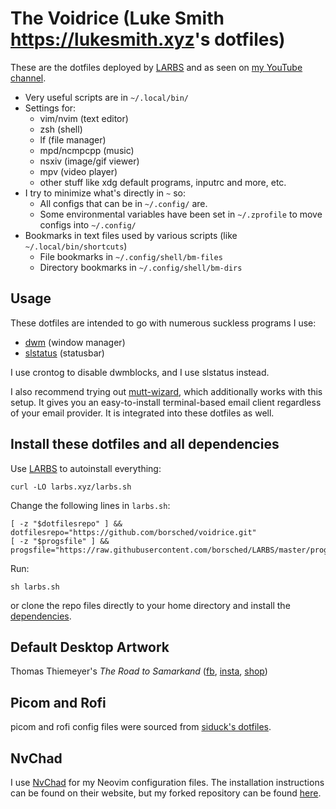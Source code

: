 # The Voidrice (Luke Smith <https://lukesmith.xyz>'s dotfiles)

These are the dotfiles deployed by [LARBS](https://larbs.xyz) and as seen on
[my YouTube channel](https://youtube.com/c/lukesmithxyz).

- Very useful scripts are in `~/.local/bin/`
- Settings for:
	- vim/nvim (text editor)
	- zsh (shell)
	- lf (file manager)
	- mpd/ncmpcpp (music)
	- nsxiv (image/gif viewer)
	- mpv (video player)
	- other stuff like xdg default programs, inputrc and more, etc.
- I try to minimize what's directly in `~` so:
	- All configs that can be in `~/.config/` are.
	- Some environmental variables have been set in `~/.zprofile` to move configs into `~/.config/`
- Bookmarks in text files used by various scripts (like `~/.local/bin/shortcuts`)
	- File bookmarks in `~/.config/shell/bm-files`
	- Directory bookmarks in `~/.config/shell/bm-dirs`

## Usage

These dotfiles are intended to go with numerous suckless programs I use:

- [dwm](https://github.com/borsched/dwm) (window manager)
- [slstatus](https://github.com/borsched/slstatus) (statusbar)

I use crontog to disable dwmblocks, and I use slstatus instead.

I also recommend trying out
[mutt-wizard](https://github.com/lukesmithxyz/mutt-wizard), which additionally
works with this setup. It gives you an easy-to-install terminal-based email
client regardless of your email provider. It is integrated into these dotfiles
as well.

## Install these dotfiles and all dependencies

Use [LARBS](https://larbs.xyz) to autoinstall everything:

```
curl -LO larbs.xyz/larbs.sh
```

Change the following lines in `larbs.sh`:
```
[ -z "$dotfilesrepo" ] && dotfilesrepo="https://github.com/borsched/voidrice.git"
[ -z "$progsfile" ] && progsfile="https://raw.githubusercontent.com/borsched/LARBS/master/progs.csv"
```

Run:

	sh larbs.sh

or clone the repo files directly to your home directory and install the
[dependencies](https://github.com/borsched/LARBS/blob/master/progs.csv).

## Default Desktop Artwork

Thomas Thiemeyer's *The Road to Samarkand* ([fb](https://www.facebook.com/t.thiemeyer/), [insta](https://www.instagram.com/tthiemeyer/), [shop](https://www.redbubble.com/de/people/TThiemeyer/shop))

## Picom and Rofi
picom and rofi config files were sourced from [siduck's dotfiles](https://github.com/siduck/dotfiles).

## NvChad
I use [NvChad](https://nvchad.com/) for my Neovim configuration files. The installation instructions can be found on their website, but my forked repository can be found [here](https://github.com/borsched/starter).

